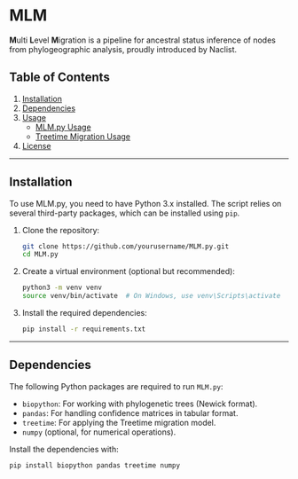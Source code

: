# MLM
**M**ulti **L**evel **M**igration is a pipeline for ancestral status inference of nodes from phylogeographic analysis, proudly introduced by Naclist.

## Table of Contents
1. [Installation](#installation)
2. [Dependencies](#dependencies)
3. [Usage](#usage)
    - [MLM.py Usage](#mlmpy-usage)
    - [Treetime Migration Usage](#treetime-migration-usage)
4. [License](#license)

---

## Installation

To use MLM.py, you need to have Python 3.x installed. The script relies on several third-party packages, which can be installed using `pip`.

1. Clone the repository:
    ```bash
    git clone https://github.com/yourusername/MLM.py.git
    cd MLM.py
    ```

2. Create a virtual environment (optional but recommended):
    ```bash
    python3 -m venv venv
    source venv/bin/activate  # On Windows, use venv\Scripts\activate
    ```

3. Install the required dependencies:
    ```bash
    pip install -r requirements.txt
    ```

---

## Dependencies

The following Python packages are required to run `MLM.py`:

- `biopython`: For working with phylogenetic trees (Newick format).
- `pandas`: For handling confidence matrices in tabular format.
- `treetime`: For applying the Treetime migration model.
- `numpy` (optional, for numerical operations).

Install the dependencies with:

```bash
pip install biopython pandas treetime numpy

